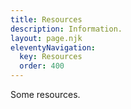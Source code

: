 ```yaml
---
title: Resources
description: Information.
layout: page.njk
eleventyNavigation:
  key: Resources
  order: 400
---
```


Some resources.
